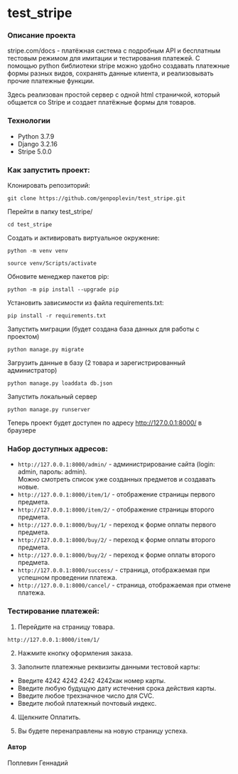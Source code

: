 # test_stripe

### Описание проекта
>>
stripe.com/docs - платёжная система с подробным API и бесплатным тестовым режимом для имитации и тестирования платежей. С помощью python библиотеки stripe можно удобно создавать платежные формы разных видов, сохранять данные клиента, и реализовывать прочие платежные функции.  

Здесь реализован простой сервер с одной html страничкой, который общается со Stripe и создает платёжные формы для товаров.

### Технологии
 - Python 3.7.9
 - Django 3.2.16
 - Stripe 5.0.0


### Как запустить проект:

Клонировать репозиторий:

```
git clone https://github.com/genpoplevin/test_stripe.git
```

Перейти в папку test_stripe/
```
cd test_stripe
```

Cоздать и активировать виртуальное окружение:

```
python -m venv venv
```

```
source venv/Scripts/activate
```

Обновите менеджер пакетов pip:
```
python -m pip install --upgrade pip
```
Установить зависимости из файла requirements.txt:
```
pip install -r requirements.txt
```

Запустить миграции (будет создана база данных для работы с проектом)
```
python manage.py migrate
```
Загрузить данные в базу (2 товара и зарегистрированный администратор)
```
python manage.py loaddata db.json
```

Запустить локальный сервер
```
python manage.py runserver
```
Теперь проект будет доступен по адресу http://127.0.0.1:8000/ в браузере



### Набор доступных адресов:
* ```http://127.0.0.1:8000/admin/``` - администрирование сайта (login: admin, пароль: admin).  
Можно смотреть список уже созданных предметов и создавать новые.
* ```http://127.0.0.1:8000/item/1/``` - отображение страницы первого предмета.
* ```http://127.0.0.1:8000/item/2/``` - отображение страницы второго предмета.
* ```http://127.0.0.1:8000/buy/1/``` - переход к форме оплаты первого предмета.
* ```http://127.0.0.1:8000/buy/2/``` - переход к форме оплаты второго предмета.
* ```http://127.0.0.1:8000/buy/2/``` - переход к форме оплаты второго предмета.
* ```http://127.0.0.1:8000/success/``` - страница, отображаемая при успешном проведении платежа.
* ```http://127.0.0.1:8000/cancel/``` - страница, отображаемая при отмене платежа.



### Тестирование платежей:
1. Перейдите на страницу товара.
```
http://127.0.0.1:8000/item/1/
```
2. Нажмите кнопку оформления заказа.  

3. Заполните платежные реквизиты данными тестовой карты:  
* Введите 4242 4242 4242 4242как номер карты.
* Введите любую будущую дату истечения срока действия карты.
* Введите любое трехзначное число для CVC.
* Введите любой платежный почтовый индекс.  

4. Щелкните Оплатить.  

5. Вы будете перенаправлены на новую страницу успеха.



#### Автор
Поплевин Геннадий
